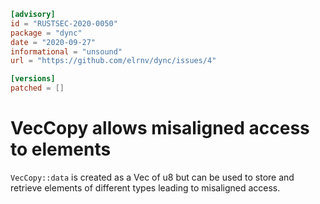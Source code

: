 ```toml
[advisory]
id = "RUSTSEC-2020-0050"
package = "dync"
date = "2020-09-27"
informational = "unsound"
url = "https://github.com/elrnv/dync/issues/4"

[versions]
patched = []
```

# VecCopy allows misaligned access to elements

`VecCopy::data` is created as a Vec of u8 but can be used to store and retrieve
elements of different types leading to misaligned access.

